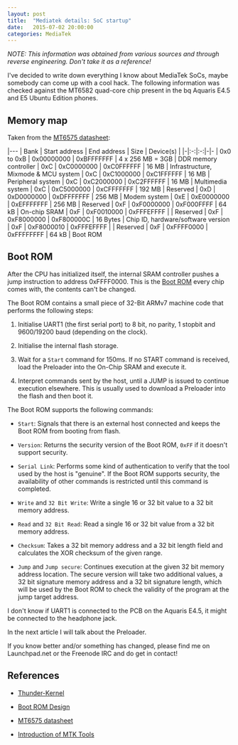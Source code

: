 ```yaml
---
layout: post
title:  "Mediatek details: SoC startup"
date:   2015-07-02 20:00:00
categories: MediaTek
---
```



*NOTE: This information was obtained from various sources and through reverse engineering. Don't take it as a reference!*


I've decided to write down everything I know about MediaTek SoCs, maybe somebody can come up with a cool hack. The following information was checked against the MT6582 quad-core chip present in the bq Aquaris E4.5 and E5 Ubuntu Edition phones.


## Memory map

Taken from the [MT6575 datasheet][mt6575-datasheet]:

|---
| Bank | Start address | End address | Size | Device(s) |
|-|:-:|:-:|-|-
| 0x0 to 0xB | 0x00000000 | 0xBFFFFFFF | 4 x 256 MB = 3GB | DDR memory controller
| 0xC        | 0xC0000000 | 0xC0FFFFFF | 16 MB            | Infrastructure, Mixmode & MCU system
| 0xC        | 0xC1000000 | 0xC1FFFFFF | 16 MB            | Peripheral system
| 0xC        | 0xC2000000 | 0xC2FFFFFF | 16 MB            | Multimedia system
| 0xC        | 0xC5000000 | 0xCFFFFFFF | 192 MB           | Reserved
| 0xD        | 0xD0000000 | 0xDFFFFFFF | 256 MB           | Modem system
| 0xE        | 0xE0000000 | 0xEFFFFFFF | 256 MB           | Reserved
| 0xF        | 0xF0000000 | 0xF000FFFF | 64 kB            | On-chip SRAM
| 0xF        | 0xF0010000 | 0xFFFEFFFF |                  | Reserved
| 0xF        | 0xF8000000 | 0xF800000C | 16 Bytes         | Chip ID, hardware/software version
| 0xF        | 0xF8000010 | 0xFFFEFFFF |                  | Reserved
| 0xF        | 0xFFFF0000 | 0xFFFFFFFF | 64 kB            | Boot ROM


## Boot ROM

After the CPU has initialized itself, the internal SRAM controller pushes a jump instruction to address 0xFFFF0000. This is the [Boot ROM][bootrom] every chip comes with, the contents can't be changed.

The Boot ROM contains a small piece of 32-Bit ARMv7 machine code that performs the following steps:

1. Initialise UART1 (the first serial port) to 8 bit, no parity, 1 stopbit and 9600/19200 baud (depending on the clock).

2. Initialise the internal flash storage.

3. Wait for a `Start` command for 150ms. If no START command is received, load the Preloader into the On-Chip SRAM and execute it.

4. Interpret commands sent by the host, until a JUMP is issued to continue execution elsewhere. This is usually used to download a Preloader into the flash and then boot it.


The Boot ROM supports the following commands:

* `Start`: Signals that there is an external host connected and keeps the Boot ROM from booting from flash.

* `Version`: Returns the security version of the Boot ROM, `0xFF` if it doesn't support security.

* `Serial Link`: Performs some kind of authentication to verify that the tool used by the host is "genuine". If the Boot ROM supports security, the availability of other commands is restricted until this command is completed.

* `Write` and `32 Bit Write`: Write a single 16 or 32 bit value to a 32 bit memory address.

* `Read` and `32 Bit Read`: Read a single 16 or 32 bit value from a 32 bit memory address.

* `Checksum`: Takes a 32 bit memory address and a 32 bit length field and calculates the XOR checksum of the given range.

* `Jump` and `Jump secure`: Continues execution at the given 32 bit memory address location. The secure version will take two additional values, a 32 bit signature memory address and a 32 bit signature length, which will be used by the Boot ROM to check the validity of the program at the jump target address.


I don't know if UART1 is connected to the PCB on the Aquaris E4.5, it might be connected to the headphone jack.

In the next article I will talk about the Preloader.

If you know better and/or something has changed, please find me on Launchpad.net or the Freenode IRC and do get in contact!


## References

- [Thunder-Kernel][thunderkernel]

- [Boot ROM Design][bootrom]

- [MT6575 datasheet][mt6575-datasheet]

- [Introduction of MTK Tools][mtk-tools]



[thunderkernel]: https://github.com/suribi/Thunder-Kernel

[bootrom]: http://read.pudn.com/downloads119/sourcecode/comm/mtk/507390/System_and_Debug/System_Service/BROM_Design_V2.0.0.pdf

[mt6575-datasheet]: https://github.com/EnJens/MediaTek-documents/raw/master/MTK-Mediatek-Alps-Documents/MT6575%20HSPA%20Smartphone%20Application%20Processor%20Datasheet%200.91.pdf

[mtk-tools]: http://wenku.baidu.com/view/d44d5cd9ad51f01dc281f129.html